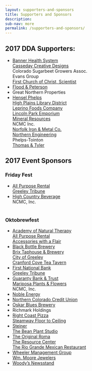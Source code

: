 ```yaml
---
layout: supporters-and-sponsors
title: Supporters and Sponsors
description:
sub-nav: more
permalink: /supporters-and-sponsors/
---
```



## 2017 DDA Supporters:

* [Banner Health System](https://www.bannerhealth.com/)
  <br>[Casseday Creative Designs](http://www.casseday.net/)
  <br>Colorado Sugarbeet Growers Assoc.
  <br>Evans Group
  <br>[First Church of Christ, Scientist](http://christiansciencecolorado.org/churches/first-church-of-christ-scientist-greeley/)
* [Flood & Peterson](http://floodpeterson.com/)
* Great Northern Properties
* [Hensel Phelps](http://www.henselphelps.com/)
  <br>[High Plains Library District](http://www.mylibrary.us/)
  <br>[Leprino Foods Company](http://www.leprinofoods.com/)
  <br>[Lincoln Park Emporium](http://www.lincolnparkemporium.com/home.php)
  <br>[Mineral Resources](http://mineralresourcesinc.com/)
  <br>NCMC Inc.
  <br>[Norfolk Iron & Metal Co.](http://www.norfolkiron.com/)
  <br>[Northern Engineering](http://northernengineering.com/)
  <br>Phelps-Tointon
  <br>[Thomas & Tyler](http://www.thomasandtyler.com/)

## 2017 Event Sponsors

### Friday Fest

* [All Purpose Rental](http://www.allpurposerental.com/)
  <br>[Greeley Tribune](http://www.greeleytribune.com/)
* [High Country Beverage](http://highcountrybeverage.com/agegate/)
  <br>NCMC, Inc.
  <br>&nbsp;

### Oktobrewfest

* [Academy of Natural Therapy](http://www.natural-therapy.com/)
  <br>[All Purpose Rental](http://www.allpurposerental.com/)
  <br>[Accessories with a Flair](http://accessoriesfashionsandhair.com/)
* [Black Bottle Brewery](https://blackbottlebrewery.com/)
  <br>[Brix Taphouse & Brewery](http://www.brixtaphouseandbrewery.com/)
  <br>[City of Greeley](http://greeleygov.com/)
  <br>[Cranford Cove Tea Tavern](http://www.cranfordcove.com/)
* [First National Bank](https://www.1stnationalbank.com/site/personal/)
  <br>[Greeley Tribune](http://www.greeleytribune.com/)
* [Guaranty Bank & Trust](https://www.guarantybankco.com/)
  <br>[Mariposa Plants & Flowers](http://www.mariposaflowers.com/)
  <br>NCMC, Inc.
* [Noble Energy](https://www.nblenergy.com/)
* [Northern Colorado Credit Union](https://nococu.org/)
* [Oskar Blues Brewery](https://www.oskarblues.com/)
* Richmark Holdings
* [Right Coast Pizza](http://www.rightcoastpizza.com/)
  <br>[Steamway Floor to Ceiling](http://www.steamwayftc.com/)
* [Steiner](http://www.steiner-optics.com/)
  <br>[The Bean Plant Studio](https://www.facebook.com/TheBeanPlantStudio/)
* [The Original Roma](http://romagreeley.com/)
  <br>[The Resource Center](http://tests4greeley.com/)
  <br>[The Rio Grande Mexican Restaurant](https://www.riograndemexican.com/)
* [Wheeler Management Group](http://www.wheelermgt.com/)
  <br>[Wm. Moore Jewelers](http://www.wmmoorejewelers.com/)
* [Woody’s Newsstand](https://www.facebook.com/woodysbookstore/)